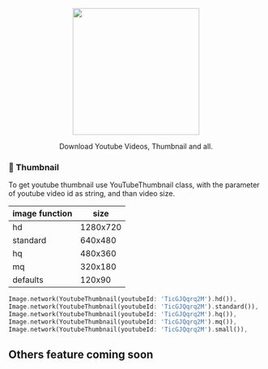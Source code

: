 <p align="center"><img width="250" src="https://www.youtube.com/img/desktop/supported_browsers/yt_logo_rgb_light.png"/></p>
<p align="center">Download Youtube Videos, Thumbnail and all.</p>

### 🚀 Thumbnail
To get youtube thumbnail use YouTubeThumbnail class, with the parameter of youtube video id as string, and than video size.

| image function  | size  |
| ------------ | ------------ |
|  hd |  1280x720 |
|  standard | 640x480  |
|  hq | 480x360  |
|  mq | 320x180 |
|  defaults | 120x90  |

```dart
Image.network(YoutubeThumbnail(youtubeId: 'TicGJQqrq2M').hd()),
Image.network(YoutubeThumbnail(youtubeId: 'TicGJQqrq2M').standard()),
Image.network(YoutubeThumbnail(youtubeId: 'TicGJQqrq2M').hq()),
Image.network(YoutubeThumbnail(youtubeId: 'TicGJQqrq2M').mq()),
Image.network(YoutubeThumbnail(youtubeId: 'TicGJQqrq2M').small()),
```

## Others feature coming soon